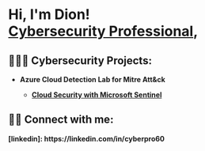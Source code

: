 <h1>Hi, I'm Dion! <br/><a href="https://github.com/DGivens1"> <a href="https://www.linkedin.com/in/cyberpro60/">Cybersecurity Professional</a>, 

<h2>🧑🏾‍💻 Cybersecurity Projects:</h2>

- <b>Azure Cloud Detection Lab for Mitre Att&ck
  - [Cloud Security with Microsoft Sentinel](https://github.com/dgivens1/ )

    

<h2> 🤳🏾 Connect with me:</h2>
[linkedin]: https://linkedin.com/in/cyberpro60

